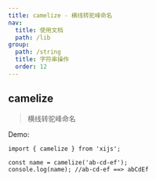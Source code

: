 ```yaml
---
title: camelize - 横线转驼峰命名
nav:
  title: 使用文档
  path: /lib
group:
  path: /string
  title: 字符串操作
  order: 12
---
```


## camelize

> 横线转驼峰命名

Demo:

```tsx | pure
import { camelize } from 'xijs';

const name = camelize('ab-cd-ef');
console.log(name); //ab-cd-ef ==> abCdEf
```
